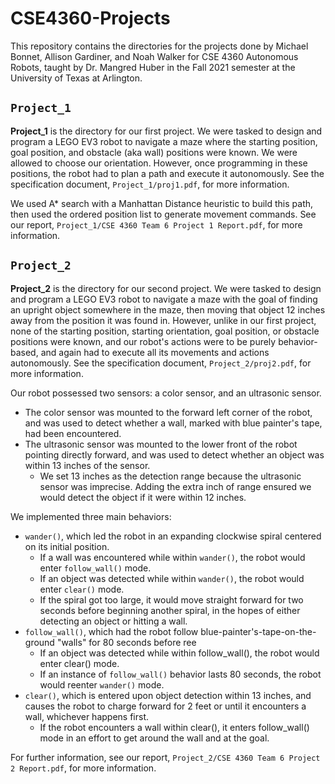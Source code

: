 # CSE4360-Projects

This repository contains the directories for the projects done by Michael Bonnet, Allison Gardiner, and Noah Walker for CSE 4360 Autonomous Robots, taught by Dr. Mangred Huber in the Fall 2021 semester at the University of Texas at Arlington.

`Project_1`
---

**Project_1** is the directory for our first project. We were tasked to design and program a LEGO EV3 robot to navigate a maze where the starting position, goal position, and obstacle (aka wall) positions were known. We were allowed to choose our orientation. However, once programming in these positions, the robot had to plan a path and execute it autonomously. See the specification document, `Project_1/proj1.pdf`, for more information.

We used A* search with a Manhattan Distance heuristic to build this path, then used the ordered position list to generate movement commands. See our report, `Project_1/CSE 4360 Team 6 Project 1 Report.pdf`, for more information.

`Project_2`
---

**Project_2** is the directory for our second project. We were tasked to design and program a LEGO EV3 robot to navigate a maze with the goal of finding an upright object somewhere in the maze, then moving that object 12 inches away from the position it was found in. However, unlike in our first project, none of the starting position, starting orientation, goal position, or obstacle positions were known, and our robot's actions were to be purely behavior-based, and again had to execute all its movements and actions autonomously. See the specification document, `Project_2/proj2.pdf`, for more information.

Our robot possessed two sensors: a color sensor, and an ultrasonic sensor. 

* The color sensor was mounted to the forward left corner of the robot, and was used to detect whether a wall, marked with blue painter's tape, had been encountered.
* The ultrasonic sensor was mounted to the lower front of the robot pointing directly forward, and was used to detect whether an object was within 13 inches of the sensor.
  * We set 13 inches as the detection range because the ultrasonic sensor was imprecise. Adding the extra inch of range ensured we would detect the object if it were within 12 inches.

We implemented three main behaviors:

* `wander()`, which led the robot in an expanding clockwise spiral centered on its initial position.
  * If a wall was encountered while within `wander()`, the robot would enter `follow_wall()` mode.
  * If an object was detected while within `wander()`, the robot would enter `clear()` mode.
  * If the spiral got too large, it would move straight forward for two seconds before beginning another spiral, in the hopes of either detecting an object or hitting a wall.
* `follow_wall()`, which had the robot follow blue-painter's-tape-on-the-ground "walls" for 80 seconds before ree
  * If an object was detected while within follow_wall(), the robot would enter clear() mode.
  * If an instance of `follow_wall()` behavior lasts 80 seconds, the robot would reenter `wander()` mode.
* `clear()`, which is entered upon object detection within 13 inches, and causes the robot to charge forward for 2 feet or until it encounters a wall, whichever happens first.
  * If the robot encounters a wall within clear(), it enters follow_wall() mode in an effort to get around the wall and at the goal.

For further information, see our report, `Project_2/CSE 4360 Team 6 Project 2 Report.pdf`, for more information.
